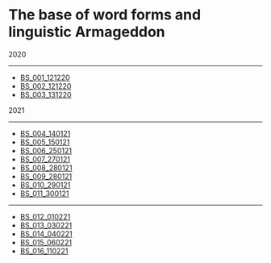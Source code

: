 # The base of word forms and linguistic Armageddon
2020

---

* [BS_001_121220](BS/BS_001_121220)
* [BS_002_121220](BS/BS_002_121220)
* [BS_003_131220](BS/BS_003_131220)

2021

---

* [BS_004_140121](BS/BS_004_140121)
* [BS_005_150121](BS/BS_005_150121)
* [BS_006_250121](BS/BS_006_250121)
* [BS_007_270121](BS/BS_007_270121)
* [BS_008_280121](BS/BS_008_280121)
* [BS_009_280121](BS/BS_009_280121)
* [BS_010_290121](BS/BS_010_290121)
* [BS_011_300121](BS/BS_011_300121)

***

* [BS_012_010221](BS/BS_012_010221)
* [BS_013_030221](BS/BS_013_030221)
* [BS_014_040221](BS/BS_014_040221)
* [BS_015_060221](BS/BS_015_060221)
* [BS_016_110221](BS/BS_016_110221)
